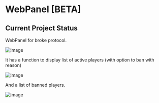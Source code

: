 # WebPanel [BETA]

## Current Project Status


WebPanel for broke protocol.

![image](https://user-images.githubusercontent.com/124439381/216813637-48071a14-1bcc-43f1-bf05-3033367f37e6.png)



It has a function to display list of active players (with option to ban with reason)

![image](https://user-images.githubusercontent.com/124439381/216813388-84832cb7-eb8b-41f1-9cc7-612d57571dee.png)


And a list of banned players.

![image](https://user-images.githubusercontent.com/124439381/216813412-e88494bd-7a43-4e59-a248-93709e3215df.png)


